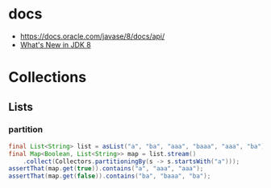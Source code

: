 # docs

* https://docs.oracle.com/javase/8/docs/api/
* [What's New in JDK 8](http://www.oracle.com/technetwork/java/javase/8-whats-new-2157071.html)

# Collections

## Lists

### partition

```java
final List<String> list = asList("a", "ba", "aaa", "baaa", "aaa", "ba");
final Map<Boolean, List<String>> map = list.stream()
    .collect(Collectors.partitioningBy(s -> s.startsWith("a")));
assertThat(map.get(true)).contains("a", "aaa", "aaa");
assertThat(map.get(false)).contains("ba", "baaa", "ba");
```

